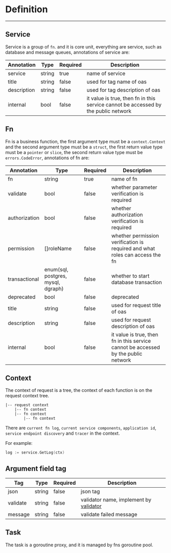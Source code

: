 # Definition

------

## Service

Service is a group of `fn`. and it is core unit, everything are service, such as database and message queues, annotations of service are:

| Annotation  | Type   | Required | Description                                                                        |
|-------------|--------|----------|------------------------------------------------------------------------------------|
| service     | string | true     | name of service                                                                    |
| title       | string | false    | used for tag name of oas                                                           |
| description | string | false    | used for tag description of oas                                                    |
| internal    | bool   | false    | it value is true, then fn in this service cannot be accessed by the public network |



## Fn

Fn is a business function, the first argument type must be a `context.Context` and the second argument type must be a `struct`, the first return value type must be a `pointer` or `slice`, the second return value type must be `errors.CodeError`, annotations of fn are:

| Annotation    | Type                               | Required | Description                                                                        |
|---------------|------------------------------------|----------|------------------------------------------------------------------------------------|
| fn            | string                             | true     | name of fn                                                                         |
| validate      | bool                               | false    | whether parameter verification is required                                         |
| authorization | bool                               | false    | whether authorization verification is required                                     |
| permission    | []roleName                         | false    | whether permission verification is required and what roles can access the fn       |
| transactional | enum(sql, postgres, mysql, dgraph) | false    | whether to start database transaction                                              |
| deprecated    | bool                               | false    | deprecated                                                                         |
| title         | string                             | false    | used for request title of oas                                                      |
| description   | string                             | false    | used for request description of oas                                                |
| internal      | bool                               | false    | it value is true, then fn in this service cannot be accessed by the public network |

## Context
The context of request is a tree, the context of each function is on the request context tree.

```text
|-- request context
    |-- fn context
    |-- fn context
        |-- fn context
```
There are `current fn log`, `current service components`, `application id`, `service endpoint discovery` and `tracer` in the context.

For example:
```go
log := service.GetLog(ctx)

```

## Argument field tag

| Tag      | Type   | Required | Description                                                                          |
|----------|--------|----------|--------------------------------------------------------------------------------------|
| json     | string | false    | json tag                                                                             |
| validate | string | false    | validator name, implement by [validator](https://github.com/go-playground/validator) |
| message  | string | false    | validate failed message                                                              |

## Task
The task is a goroutine proxy, and it is managed by fns goroutine pool.